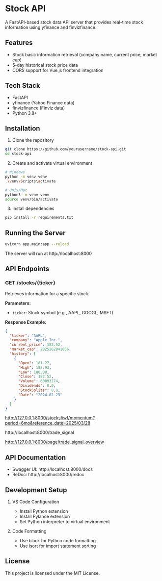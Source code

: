 # Stock API

A FastAPI-based stock data API server that provides real-time stock information using yfinance and finvizfinance.

## Features

- Stock basic information retrieval (company name, current price, market cap)
- 5-day historical stock price data
- CORS support for Vue.js frontend integration

## Tech Stack

- FastAPI
- yfinance (Yahoo Finance data)
- finvizfinance (Finviz data)
- Python 3.8+

## Installation

1. Clone the repository
```bash
git clone https://github.com/yourusername/stock-api.git
cd stock-api
```

2. Create and activate virtual environment
```bash
# Windows
python -m venv venv
.\venv\Scripts\activate

# Unix/Mac
python3 -m venv venv
source venv/bin/activate
```

3. Install dependencies
```bash
pip install -r requirements.txt
```

## Running the Server

```bash
uvicorn app.main:app --reload
```

The server will run at http://localhost:8000

## API Endpoints

### GET /stocks/{ticker}

Retrieves information for a specific stock.

**Parameters:**
- `ticker`: Stock symbol (e.g., AAPL, GOOGL, MSFT)

**Response Example:**
```json
{
  "ticker": "AAPL",
  "company": "Apple Inc.",
  "current_price": 182.52,
  "market_cap": 2825262841856,
  "history": [
    {
      "Open": 181.27,
      "High": 182.93,
      "Low": 180.88,
      "Close": 182.52,
      "Volume": 60893274,
      "Dividends": 0.0,
      "StockSplits": 0.0,
      "Date": "2024-02-23"
    }
  ]
}
```

http://127.0.0.1:8000/stocks/iwf/momentum?period=6mo&reference_date=2025/03/28

http://localhost:8000/trade_signal

http://127.0.0.1:8000/page/trade_signal_overview


## API Documentation

- Swagger UI: http://localhost:8000/docs
- ReDoc: http://localhost:8000/redoc

## Development Setup

1. VS Code Configuration
   - Install Python extension
   - Install Pylance extension
   - Set Python interpreter to virtual environment

2. Code Formatting
   - Use black for Python code formatting
   - Use isort for import statement sorting

## License

This project is licensed under the MIT License.
